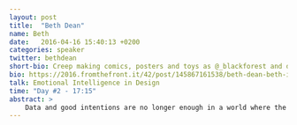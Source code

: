 ```yaml
---
layout: post
title:  "Beth Dean"
name: Beth
date:   2016-04-16 15:40:13 +0200
categories: speaker
twitter: bethdean
short-bio: Creep making comics, posters and toys as @_blackforest and designing @ Facebook. Liking all your dog pics. Prolific hiker.
bio: https://2016.fromthefront.it/42/post/145867161538/beth-dean-beth-is-an-illustrator-and-designer-in
talk: Emotional Intelligence in Design
time: "Day #2 - 17:15"
abstract: >
    Data and good intentions are no longer enough in a world where the lines are increasingly blurred between online and offline experiences. People need products that support the broad spectrum of human experience. By practicing awareness we can create designs that help people do what they need to do, even when life is hard.
---
```

